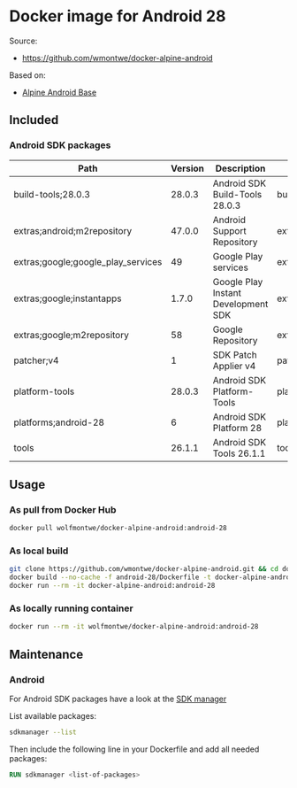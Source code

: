 # Docker image for Android 28

Source:

- https://github.com/wmontwe/docker-alpine-android

Based on:

- [Alpine Android Base](https://cloud.docker.com/repository/docker/wolfmontwe/docker-alpine-android-base)

## Included

### Android SDK packages

  Path                               | Version | Description                         | Location
  -------                            | ------- | -------                             | -------
  build-tools;28.0.3                 | 28.0.3  | Android SDK Build-Tools 28.0.3      | build-tools/28.0.3/
  extras;android;m2repository        | 47.0.0  | Android Support Repository          | extras/android/m2repository/
  extras;google;google_play_services | 49      | Google Play services                | extras/google/google_play_services/
  extras;google;instantapps          | 1.7.0   | Google Play Instant Development SDK | extras/google/instantapps/
  extras;google;m2repository         | 58      | Google Repository                   | extras/google/m2repository/
  patcher;v4                         | 1       | SDK Patch Applier v4                | patcher/v4/
  platform-tools                     | 28.0.3  | Android SDK Platform-Tools          | platform-tools/
  platforms;android-28               | 6       | Android SDK Platform 28             | platforms/android-28/
  tools                              | 26.1.1  | Android SDK Tools 26.1.1            | tools/

## Usage

### As pull from Docker Hub

```bash
docker pull wolfmontwe/docker-alpine-android:android-28
```

### As local build

```bash
git clone https://github.com/wmontwe/docker-alpine-android.git && cd docker-alpine-android
docker build --no-cache -f android-28/Dockerfile -t docker-alpine-android:android-28 .
docker run --rm -it docker-alpine-android:android-28
```

### As locally running container

```bash
docker run --rm -it wolfmontwe/docker-alpine-android:android-28
```

## Maintenance

### Android

For Android SDK packages have a look at the [SDK manager](https://developer.android.com/studio/command-line/sdkmanager)

List available packages:

```bash
sdkmanager --list
```

Then include the following line in your Dockerfile and add all needed packages:

```dockerfile
RUN sdkmanager <list-of-packages>
```
